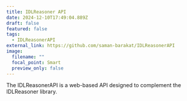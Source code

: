 ```yaml
---
title: IDLReasoner API
date: 2024-12-10T17:49:04.889Z
draft: false
featured: false
tags:
  - IDLReasonerAPI
external_link: https://github.com/saman-barakat/IDLReasonerAPI
image:
  filename: ""
  focal_point: Smart
  preview_only: false
---
```

<!--StartFragment-->

The IDLReasonerAPI is a web-based API designed to complement the IDLReasoner library.

<!--EndFragment-->